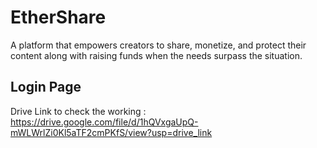# EtherShare
A platform that empowers creators to share, monetize, and protect their content along with raising funds when the needs surpass the situation.

## Login Page
Drive Link to check the working : https://drive.google.com/file/d/1hQVxgaUpQ-mWLWrlZi0Kl5aTF2cmPKfS/view?usp=drive_link
